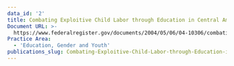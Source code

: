 ```yaml
---
data_id: '2'
title: Combating Exploitive Child Labor through Education in Central America
Document URL: >-
  https://www.federalregister.gov/documents/2004/05/06/04-10306/combating-exploitive-child-labor-through-education-in-central-america-costa-rica-el-salvador
Practice Area:
  - 'Education, Gender and Youth'
publications_slug: Combating-Exploitive-Child-Labor-through-Education-in-Central-America
---
```

